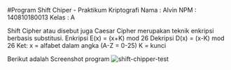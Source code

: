 #Program Shift Chiper - Praktikum Kriptografi
Nama 	: Alvin
NPM		: 140810180013
Kelas 	: A

Shift Cipher atau disebut juga Caesar Cipher merupakan teknik enkripsi berbasis substitusi.
Enkripsi
E(x) = (x+K) mod 26
Dekripsi
D(x) = (x-K) mod 26
Ket:
x = alfabet dalam angka (A-Z = 0-25)
K = kunci

Berikut adalah Screenshot program
![shift-chipper-test](https://user-images.githubusercontent.com/47733168/93705391-131ae180-fb47-11ea-9f39-03a20fe9dabe.jpg)

